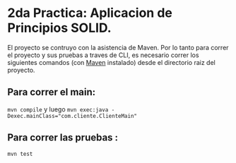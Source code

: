 # 2da Practica: Aplicacion de Principios SOLID.
El proyecto se contruyo con la asistencia de Maven. Por lo tanto para correr el proyecto y sus pruebas a traves de CLI, es necesario correr los siguientes comandos (con [Maven](https://maven.apache.org/) instalado) desde el directorio raiz del proyecto.

## Para correr el main:

`mvn compile` y luego `mvn exec:java -Dexec.mainClass="com.cliente.ClienteMain"`

## Para correr las pruebas :

`mvn test`
